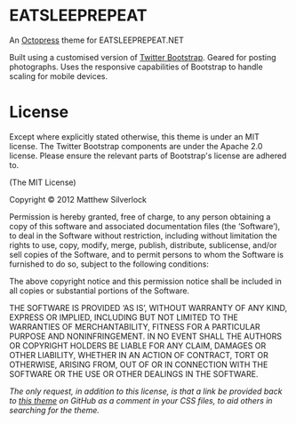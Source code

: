 # EATSLEEPREPEAT

An [Octopress](https://github.com/imathis/octopress) theme for EATSLEEPREPEAT.NET

Built using a customised version of [Twitter Bootstrap](http://twitter.github.com/bootstrap/). Geared for posting photographs. Uses the responsive capabilities of Bootstrap to handle scaling for mobile devices.

# License

Except where explicitly stated otherwise, this theme is under an MIT license. The Twitter Bootstrap components are under the Apache 2.0 license. Please ensure the relevant parts of Bootstrap's license are adhered to.

(The MIT License)

Copyright © 2012 Matthew Silverlock

Permission is hereby granted, free of charge, to any person obtaining a copy of this software and associated documentation files (the ‘Software’), to deal in the Software without restriction, including without limitation the rights to use, copy, modify, merge, publish, distribute, sublicense, and/or sell copies of the Software, and to permit persons to whom the Software is furnished to do so, subject to the following conditions:

The above copyright notice and this permission notice shall be included in all copies or substantial portions of the Software.

THE SOFTWARE IS PROVIDED ‘AS IS’, WITHOUT WARRANTY OF ANY KIND, EXPRESS OR IMPLIED, INCLUDING BUT NOT LIMITED TO THE WARRANTIES OF MERCHANTABILITY, FITNESS FOR A PARTICULAR PURPOSE AND NONINFRINGEMENT. IN NO EVENT SHALL THE AUTHORS OR COPYRIGHT HOLDERS BE LIABLE FOR ANY CLAIM, DAMAGES OR OTHER LIABILITY, WHETHER IN AN ACTION OF CONTRACT, TORT OR OTHERWISE, ARISING FROM, OUT OF OR IN CONNECTION WITH THE SOFTWARE OR THE USE OR OTHER DEALINGS IN THE SOFTWARE.

*The only request, in addition to this license, is that a link be provided back to [this theme](https://github.com/elithrar/octopress/tree/master/.themes/eatsleeprepeat) on GitHub as a comment in your CSS files, to aid others in searching for the theme.*
